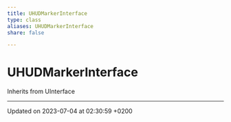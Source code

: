 ```yaml
---
title: UHUDMarkerInterface
type: class
aliases: UHUDMarkerInterface
share: false

---
```


# UHUDMarkerInterface





Inherits from UInterface

-------------------------------

Updated on 2023-07-04 at 02:30:59 +0200